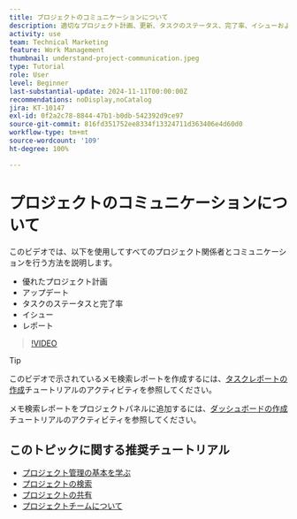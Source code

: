 ```yaml
---
title: プロジェクトのコミュニケーションについて
description: 適切なプロジェクト計画、更新、タスクのステータス、完了率、イシューおよびレポートを使用して、プロジェクトの作業についてコミュニケーションを行う方法を説明します。
activity: use
team: Technical Marketing
feature: Work Management
thumbnail: understand-project-communication.jpeg
type: Tutorial
role: User
level: Beginner
last-substantial-update: 2024-11-11T00:00:00Z
recommendations: noDisplay,noCatalog
jira: KT-10147
exl-id: 0f2a2c78-8844-47b1-b0db-542392d9ce97
source-git-commit: 816fd351752ee8334f13324711d363406e4d60d0
workflow-type: tm+mt
source-wordcount: '109'
ht-degree: 100%

---
```


# プロジェクトのコミュニケーションについて

このビデオでは、以下を使用してすべてのプロジェクト関係者とコミュニケーションを行う方法を説明します。

* 優れたプロジェクト計画
* アップデート
* タスクのステータスと完了率
* イシュー
* レポート

>[!VIDEO](https://video.tv.adobe.com/v/3419150/?quality=12&learn=on&enablevpops)

>[!TIP]
>
>このビデオで示されているメモ検索レポートを作成するには、[タスクレポートの作成](https://experienceleague.adobe.com/docs/workfront-learn/tutorials-workfront/reporting/basic-reporting/create-a-task-report.html?lang=ja)チュートリアルのアクティビティを参照してください。
>
>メモ検索レポートをプロジェクトパネルに追加するには、[ダッシュボードの作成](https://experienceleague.adobe.com/docs/workfront-learn/tutorials-workfront/reporting/basic-reporting/create-dashboards.html?lang=ja)チュートリアルのアクティビティを参照してください。

## このトピックに関する推奨チュートリアル

* [プロジェクト管理の基本を学ぶ](/help/manage-work/projects/getting-started-manage-a-project.md)
* [プロジェクトの検索](/help/manage-work/projects/find-projects.md)
* [プロジェクトの共有](/help/manage-work/projects/share-a-project.md)
* [プロジェクトチームについて](/help/manage-work/projects/understand-the-project-team.md)


